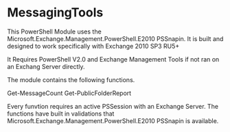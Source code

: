 # MessagingTools

This PowerShell Module uses the Microsoft.Exchange.Management.PowerShell.E2010 PSSnapin. It is built and designed to work specifically with Exchange 2010 SP3 RU5+

It Requires PowerShell V2.0 and Exchange Management Tools if not ran on an Exchang Server directly. 

The module contains the following functions.

Get-MessageCount
Get-PublicFolderReport

Every funvtion requires an active PSSession with an Exchange Server. The functions have built in validations that Microsoft.Exchange.Management.PowerShell.E2010 PSSnapin is available. 
